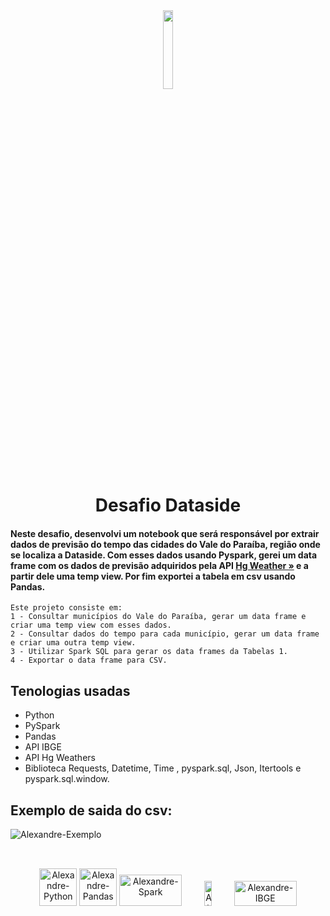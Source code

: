 <div align=center>
<img width="18%" height="auto" src="https://static.wixstatic.com/media/efe4c3_d4c9a129e6264a75bbcc9f54ec63bd45~mv2.png/v1/fill/w_181,h_88,al_c,q_85,usm_0.66_1.00_0.01,enc_auto/Dataside%20-%20Monocromatico.png"/>
  </div> 
 <br><br>

<div align=center>
    <h1> Desafio Dataside
  </div>  



<h4 align="left">
 Neste desafio, desenvolvi um notebook que será responsável por extrair dados de previsão do tempo das cidades do Vale do Paraíba, região onde se localiza a Dataside.
 Com esses dados usando Pyspark, gerei um data frame com os dados de previsão adquiridos pela API <a href="https://hgbrasil.com/status/weather"><strong>Hg Weather »</strong></a>
 e a partir dele uma temp view. Por fim exportei a tabela em csv usando Pandas.</h4>

```
Este projeto consiste em:
1 - Consultar municípios do Vale do Paraíba, gerar um data frame e criar uma temp view com esses dados.
2 - Consultar dados do tempo para cada município, gerar um data frame e criar uma outra temp view.
3 - Utilizar Spark SQL para gerar os data frames da Tabelas 1.
4 - Exportar o data frame para CSV.
```
## Tenologias usadas

- Python
- PySpark
- Pandas
- API IBGE
- API Hg Weathers
- Biblioteca Requests, Datetime, Time , pyspark.sql, Json, Itertools e  pyspark.sql.window.


## Exemplo de saida do csv:
<div style="display: inline_block">
     <img align="center" alt="Alexandre-Exemplo" src="https://user-images.githubusercontent.com/89695635/211845813-104f49d9-48ce-4aaa-900f-21aaf9bb4368.png">
</div>

##

<div align="center" style"display: inline_block"><br>
  <img align"center" alt="Alexandre-Python" height=60" width="60" src="https://cdn.jsdelivr.net/gh/devicons/devicon/icons/python/python-original-wordmark.svg" /> 
  <img align"center" alt="Alexandre-Pandas" height="60" width="60" src="https://cdn.jsdelivr.net/gh/devicons/devicon/icons/pandas/pandas-original-wordmark.svg" />
  <img align"center" alt="Alexandre-Spark" height="50" width="100" src="https://spark.apache.org/docs/latest/api/python/_static/spark-logo-reverse.png" />
  <img align"center" alt="Alexandre-HgWeathers" height="40" width="15%" src="https://hgbrasil.com/assets/hg-br-logo-29abe59800e509879c6b79ff8861370119567f923c815595f7d19dff4986d786.png"/>
  <img align"center" alt="Alexandre-IBGE" height="40" width="100" src="https://user-images.githubusercontent.com/89695635/211843449-3becff14-11c0-407d-84dc-a676cfce0804.png" />
</div>
<br>
